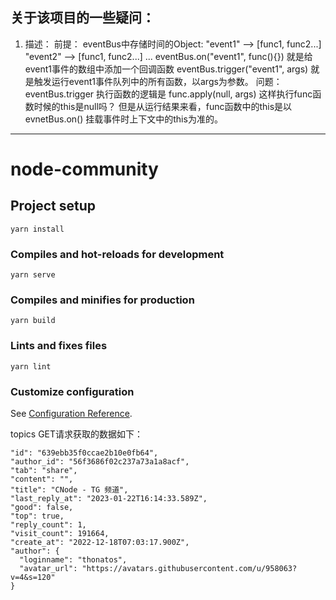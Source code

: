 


## 关于该项目的一些疑问：
1. 描述：
    前提： eventBus中存储时间的Object:
        "event1"  --> [func1, func2...]
        "event2"  --> [func1, func2...]
        ...
        eventBus.on("event1", func(){}) 就是给event1事件的数组中添加一个回调函数
        eventBus.trigger("event1", args) 就是触发运行event1事件队列中的所有函数，以args为参数。
    问题： eventBus.trigger 执行函数的逻辑是 func.apply(null, args)  这样执行func函数时候的this是null吗？
          但是从运行结果来看，func函数中的this是以evnetBus.on() 挂载事件时上下文中的this为准的。







---
# node-community

## Project setup
```
yarn install
```

### Compiles and hot-reloads for development
```
yarn serve
```

### Compiles and minifies for production
```
yarn build
```

### Lints and fixes files
```
yarn lint
```

### Customize configuration
See [Configuration Reference](https://cli.vuejs.org/config/).





topics GET请求获取的数据如下：

```
"id": "639ebb35f0ccae2b10e0fb64",
"author_id": "56f3686f02c237a73a1a8acf",
"tab": "share",
"content": "",
"title": "CNode - TG 频道",
"last_reply_at": "2023-01-22T16:14:33.589Z",
"good": false,
"top": true,
"reply_count": 1,
"visit_count": 191664,
"create_at": "2022-12-18T07:03:17.900Z",
"author": {
  "loginname": "thonatos",
  "avatar_url": "https://avatars.githubusercontent.com/u/958063?v=4&s=120"
}
```
